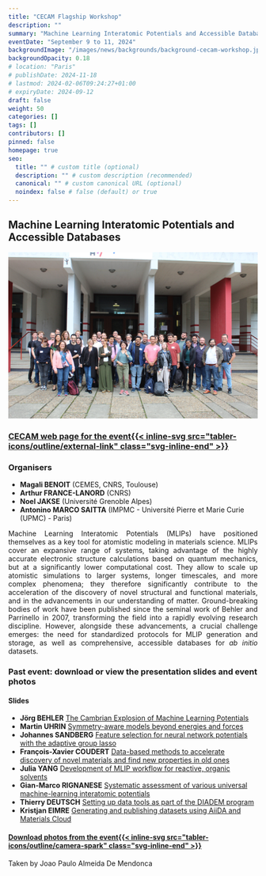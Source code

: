 ```yaml
---
title: "CECAM Flagship Workshop"
description: ""
summary: "Machine Learning Interatomic Potentials and Accessible Databases"
eventDate: "September 9 to 11, 2024"
backgroundImage: "/images/news/backgrounds/background-cecam-workshop.jpg"
backgroundOpacity: 0.18
# location: "Paris"
# publishDate: 2024-11-18
# lastmod: 2024-02-06T09:24:27+01:00
# expiryDate: 2024-09-12
draft: false
weight: 50
categories: []
tags: []
contributors: []
pinned: false
homepage: true
seo:
  title: "" # custom title (optional)
  description: "" # custom description (recommended)
  canonical: "" # custom canonical URL (optional)
  noindex: false # false (default) or true
---
```


## Machine Learning Interatomic Potentials and Accessible Databases

![Group photo of the participants](group-photo.jpg)

### <a href="https://www.cecam.org/workshop-details/machine-learning-interatomic-potentials-and-accessible-databases-1313" class="d-flex">CECAM web page for the event{{< inline-svg src="tabler-icons/outline/external-link" class="svg-inline-end" >}}</a>

### Organisers

- **Magali BENOIT** (CEMES, CNRS, Toulouse)
- **Arthur FRANCE-LANORD** (CNRS)
- **Noel JAKSE** (Université Grenoble Alpes)
- **Antonino MARCO SAITTA** (IMPMC - Université Pierre et Marie Curie (UPMC) - Paris)

<div align="justify">

Machine Learning Interatomic Potentials (MLIPs) have positioned themselves as a key tool for atomistic modeling in materials science. MLIPs cover an expansive range of systems, taking advantage of the highly accurate electronic structure calculations based on quantum mechanics, but at a significantly lower computational cost. They allow to scale up atomistic simulations to larger systems, longer timescales, and more complex phenomena; they therefore significantly contribute to the acceleration of the discovery of novel structural and functional materials, and in the advancements in our understanding of matter. Ground-breaking bodies of work have been published since the seminal work of Behler and Parrinello in 2007, transforming the field into a rapidly evolving research discipline. However, alongside these advancements, a crucial challenge emerges: the need for standardized protocols for MLIP generation and storage, as well as comprehensive, accessible databases for *ab initio* datasets.

</div>

### Past event: download or view the presentation slides and event photos

#### Slides

- **Jörg BEHLER** <a href="/downloads/2024-09-CECAM-Workshop/slides-behler-2024-09-09-CECAM-workshop.pdf" target="_blank">The Cambrian Explosion of Machine Learning Potentials</a>
- **Martin UHRIN** <a href="/downloads/2024-09-CECAM-Workshop/slides-uhrin-2024-09-09-CECAM-workshop.pdf" target="_blank">Symmetry-aware models beyond energies and forces</a>
- **Johannes SANDBERG** <a href="/downloads/2024-09-CECAM-Workshop/slides-sandberg-2024-09-10-CECAM-workshop.pdf" target="_blank">Feature selection for neural network potentials with the adaptive group lasso</a>
- **François-Xavier COUDERT** <a href="/downloads/2024-09-CECAM-Workshop/slides-coudert-2024-09-10-CECAM-workshop.pdf" target="_blank">Data-based methods to accelerate discovery of novel materials and find new properties in old ones</a>
- **Julia YANG** <a href="/downloads/2024-09-CECAM-Workshop/slides-yang-2024-09-10-CECAM-workshop.pdf" target="_blank">Development of MLIP workflow for reactive, organic solvents</a>
- **Gian-Marco RIGNANESE** <a href="/downloads/2024-09-CECAM-Workshop/slides-rignanese-2024-09-11-CECAM-workshop.pdf" target="_blank">Systematic assessment of various universal machine-learning interatomic potentials</a>
- **Thierry DEUTSCH** <a href="/downloads/2024-09-CECAM-Workshop/slides-deutsch-2024-09-11-CECAM-workshop.pdf" target="_blank">Setting up data tools as part of the DIADEM program</a>
- **Kristjan EIMRE** <a href="/downloads/2024-09-CECAM-Workshop/slides-eimre-2024-09-11-CECAM-workshop.pdf" target="_blank">Generating and publishing datasets using AiiDA and Materials Cloud</a>

<h4 class="mb-n2"><a href="/downloads/2024-09-CECAM-Workshop/cecam-workshop-photos.zip" class="d-flex">Download photos from the event{{< inline-svg src="tabler-icons/outline/camera-spark" class="svg-inline-end" >}}</a></h4>

Taken by Joao Paulo Almeida De Mendonca

<br>

<!-- **Location:** amphithéâtre Besson, campus Phelma, Batiment A, 1130 rue de la Piscine, 38400 Saint Martin d'Hères. Campus map <a href="https://dropsu.sorbonne-universite.fr/s/gdMJ2o5FZtKn48Z" target="_blank">here</a> (look for building A, Phelma campus):

How to reach the event? The airport shuttle will drop you at the Grenoble train station. From there, take tram B (towards "Gières, Plaine des Sports"), and stop at "Bibliothèques Universitaires". Walk north and reach Building A on the map.

**Follow remotely the presentations:**

[https://grenoble-inp.zoom.us/j/92354659113](https://grenoble-inp.zoom.us/j/92354659113)

Meeting ID: 923 5465 9113

Password: 968905 -->
